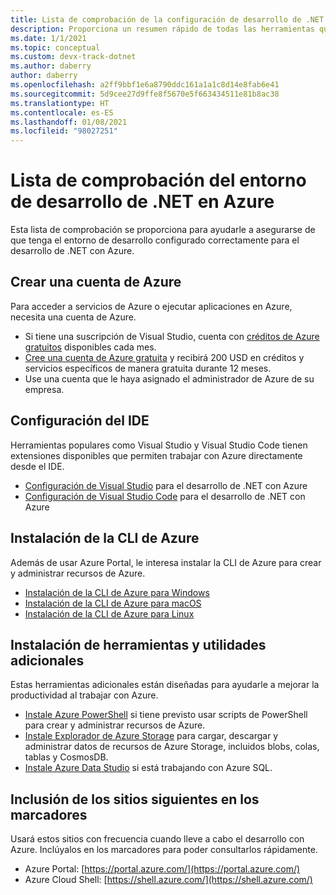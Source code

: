 ```yaml
---
title: Lista de comprobación de la configuración de desarrollo de .NET en Azure
description: Proporciona un resumen rápido de todas las herramientas que debe tener instaladas para el desarrollo de .NET con Azure.
ms.date: 1/1/2021
ms.topic: conceptual
ms.custom: devx-track-dotnet
ms.author: daberry
author: daberry
ms.openlocfilehash: a2ff9bbf1e6a8790ddc161a1a1c8d14e8fab6e41
ms.sourcegitcommit: 5d9cee27d9ffe8f5670e5f663434511e81b8ac38
ms.translationtype: HT
ms.contentlocale: es-ES
ms.lasthandoff: 01/08/2021
ms.locfileid: "98027251"
---
```

# <a name="net-on-azure-development-environment-checklist"></a>Lista de comprobación del entorno de desarrollo de .NET en Azure

Esta lista de comprobación se proporciona para ayudarle a asegurarse de que tenga el entorno de desarrollo configurado correctamente para el desarrollo de .NET con Azure.

## <a name="create-an-azure-account"></a>Crear una cuenta de Azure

Para acceder a servicios de Azure o ejecutar aplicaciones en Azure, necesita una cuenta de Azure.

* Si tiene una suscripción de Visual Studio, cuenta con [créditos de Azure gratuitos](https://azure.microsoft.com/pricing/member-offers/credit-for-visual-studio-subscribers/) disponibles cada mes.
* [Cree una cuenta de Azure gratuita](https://azure.microsoft.com/free/dotnet/) y recibirá 200 USD en créditos y servicios específicos de manera gratuita durante 12 meses.
* Use una cuenta que le haya asignado el administrador de Azure de su empresa.

## <a name="configure-your-ide"></a>Configuración del IDE

Herramientas populares como Visual Studio y Visual Studio Code tienen extensiones disponibles que permiten trabajar con Azure directamente desde el IDE.

* [Configuración de Visual Studio](./configure-visual-studio.md) para el desarrollo de .NET con Azure
* [Configuración de Visual Studio Code](./configure-vs-code.md) para el desarrollo de .NET con Azure

## <a name="install-the-azure-cli"></a>Instalación de la CLI de Azure

Además de usar Azure Portal, le interesa instalar la CLI de Azure para crear y administrar recursos de Azure.

* [Instalación de la CLI de Azure para Windows](/cli/azure/install-azure-cli-windows?tabs=azure-cli)
* [Instalación de la CLI de Azure para macOS](/cli/azure/install-azure-cli-macos)
* [Instalación de la CLI de Azure para Linux](/cli/azure/install-azure-cli-linux)

## <a name="install-additional-tools-and-utilities"></a>Instalación de herramientas y utilidades adicionales

Estas herramientas adicionales están diseñadas para ayudarle a mejorar la productividad al trabajar con Azure.

* [Instale Azure PowerShell](/powershell/azure/install-az-ps) si tiene previsto usar scripts de PowerShell para crear y administrar recursos de Azure.
* [Instale Explorador de Azure Storage](https://azure.microsoft.com/features/storage-explorer/) para cargar, descargar y administrar datos de recursos de Azure Storage, incluidos blobs, colas, tablas y CosmosDB.
* [Instale Azure Data Studio](/sql/azure-data-studio/download-azure-data-studio) si está trabajando con Azure SQL.

## <a name="bookmark-the-following-sites"></a>Inclusión de los sitios siguientes en los marcadores

Usará estos sitios con frecuencia cuando lleve a cabo el desarrollo con Azure.  Inclúyalos en los marcadores para poder consultarlos rápidamente.

* Azure Portal: [https://portal.azure.com/](https://portal.azure.com/)
* Azure Cloud Shell: [https://shell.azure.com/](https://shell.azure.com/)
